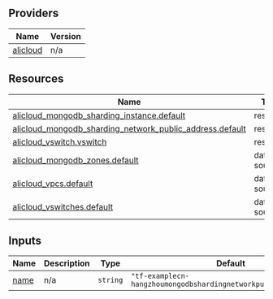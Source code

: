 <!-- BEGIN_TF_DOCS -->
## Providers

| Name | Version |
|------|---------|
| <a name="provider_alicloud"></a> [alicloud](#provider\_alicloud) | n/a |

## Resources

| Name | Type |
|------|------|
| [alicloud_mongodb_sharding_instance.default](https://registry.terraform.io/providers/hashicorp/alicloud/latest/docs/resources/mongodb_sharding_instance) | resource |
| [alicloud_mongodb_sharding_network_public_address.default](https://registry.terraform.io/providers/hashicorp/alicloud/latest/docs/resources/mongodb_sharding_network_public_address) | resource |
| [alicloud_vswitch.vswitch](https://registry.terraform.io/providers/hashicorp/alicloud/latest/docs/resources/vswitch) | resource |
| [alicloud_mongodb_zones.default](https://registry.terraform.io/providers/hashicorp/alicloud/latest/docs/data-sources/mongodb_zones) | data source |
| [alicloud_vpcs.default](https://registry.terraform.io/providers/hashicorp/alicloud/latest/docs/data-sources/vpcs) | data source |
| [alicloud_vswitches.default](https://registry.terraform.io/providers/hashicorp/alicloud/latest/docs/data-sources/vswitches) | data source |

## Inputs

| Name | Description | Type | Default | Required |
|------|-------------|------|---------|:--------:|
| <a name="input_name"></a> [name](#input\_name) | n/a | `string` | `"tf-examplecn-hangzhoumongodbshardingnetworkpublicaddress3949"` | no |
<!-- END_TF_DOCS -->    